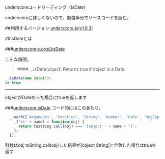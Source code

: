 underscoreコードリーディング（isDate）

underscoreに詳しくないので、勉強半分でソースコードを読む。



##利用するバージョン
[underscore.js(v1.8.3)](https://github.com/jashkenas/underscore/tree/1.8.3)


##isDateとは


###[underscorejs.orgのisDate](http://underscorejs.org/#isDate)

こんな説明。
>####__.isDate(object) 
Returns true if object is a Date.

```javascript
_.isDate(new Date());
=> true
```

------------- 
objectがDateだった場合にtrueを返します

###[underscore.isDate](https://github.com/jashkenas/underscore/blob/1.8.3/underscore.js#L1218)
コード的にはこのあたり。

```javascript
  _.each(['Arguments', 'Function', 'String', 'Number', 'Date', 'RegExp', 'Error'], function(name) {
    _['is' + name] = function(obj) {
      return toString.call(obj) === '[object ' + name + ']';
    };
  });
```

引数はobj
toString.call(obj)した結果が[object String]と合致した場合はtrueを返す
